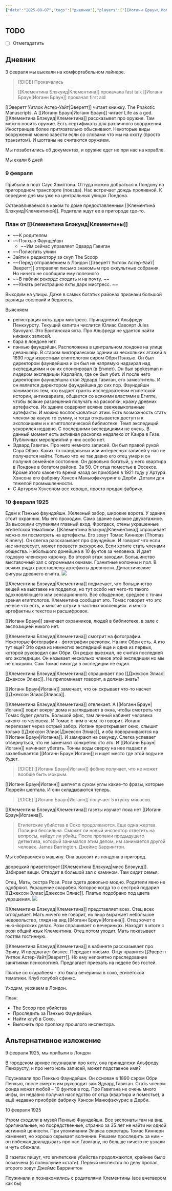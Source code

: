 ```yaml
---
{"date":"2025-08-07","tags":["дневник"],"players":["[[Иоганн Браун\|Иоганн Браун]]","[[Клементина Блэкуид]]","[[Эверетт Уитлок Астер-Уайт]]"],"campaign":"[[Маски Ньярлахотепа]]","world-date":"3 февраля 1925","world-time-start":null,"dg-publish":true,"previous-session":"[[24 июня 2025]]","next-session":"[[14 августа 2025]]","permalink":"/7-avgusta-2025/","dgPassFrontmatter":true}
---
```



## TODO
- [ ] Отметадатить

## Дневник
3 февраля мы выехали на комфортабельном лайнере.
> [!DICE] Прокачались
> 
>  [[Клементина Блэкуид\|Клементина]] прокачала fast talk
>  [[Иоганн Браун\|Иоганн Браун]] прокачал first aid
> 

[[Эверетт Уитлок Астер-Уайт\|Эверетт]] читает книжку. The Pnakotic Manuscripts.
А [[Иоганн Браун\|Иоганн Браун]] читает Life as a god.
[[Клементина Блэкуид\|Клементина]] рассказывет про оружие. Там можно носить оружие. Есть сертификаты для различного вооружения. Иностранцев более притязательно обыскивают. Некоторые виды вооружения можно завести если со словами что мы на охоту (просто транзитом). И шотганы не считаются оружием. 

Мы позаботились об документах, и оружие едет не при нас на корабле. 

Мы ехали 6 дней
### 9 февраля
Прибыли в порт Саус Хэмптона. Оттуда можно добраться к Лондону на пригородном транспорте (поезда). Нас встречает дождь проливной. К середине дня мы уже на центральных улицах Лондона. 

Останавливаемся в каком то доме предоставленным [[Клементина Блэкуид\|Клементиной]]. Родители ждут ее в пригороде где-то. 

### План от [[Клементина Блэкуид\|Клементины]]
- ~~К родителям
- ~~Пэнхью Фаундейшн 
	- ~~Им сейчас управляет Эдвард Гавиган
- ~~Полистать улики
- Зайти к редакотору зэ скуп The Scoop
- ~~Перед отправлением в Лондон [[Эверетт Уитлок Астер-Уайт\|Эверетт]] отправлял письмо знакомым про оккультные собрания. Но ничего не сообщили ему полезного
- ~~В паблик рекордс сходить и на почту. ~~
- ~~Узнать регистрацию яхты дарк мистресс. ~~

Выходим на улицы. Даже в самых богатых районах признаки большой разницы сословий и бедность. 

Выясняем
- регистрация яхты дарк мистресс. Принадлежит Альфреду Пенкхурсту. Текущий капитан числится Юлиас Савоярт Jules Savoyard. Это Британская яхта. Про Альфреда не удается найти никаких записей. 
- бара в лондоне нет.
- пэнхью фаундэйшн. Расположена в центральном лондоне на улице деваншайр. В старом викторианском здании из нескольких этажей в 1890 году известным египтологом сиром Обри Пэнхью. Он был директором фаундейшна и он был не напрямую надзирал над экспедициями и он их спонсировал (в Египет). Он был spokesman и лидером экспедиции Карлайла, где он был убит. И после него директором фаундейшна стал Эдвард Гавиган, его заместитель. И он является директором фаундейшна до сих пор. Фаундейшн занимается тем, что выдает гранты исследователям египетской истории, антиквариата, общается со всякими властями в Египте, чтобы всякие разрешения получать на раскопки, кражу древних артефактов. Их здание содержит всякие свежевыкопанные артефакты. И можно воспользоваться этим. Есть возможность стать членом за какую то сумму, и тогда открывается доступ и к экспозициям и к египтологической библиотеке. Темп экспедиций ускорился недавно. С последними экспедициями не очень. В данный момент есть активная раскопка недалеко от Каира в Гизе. Публичных мероприятий у них особо нет.
- Эдвард Гавиган. Про него немного записей. Он был правой рукой Сэра Обрю. Каких-то скандальных или интересных записей у нас не получается найти. Только что не так давно его отец умер и он получил семейное состояние. Он довольно богатый, у него квартира в Лондоне в богатом районе. За 50. От отца поместье в Эссексе. Кроме этого какое-то время назад он приобрел в 1921 году у Артура Хэнсона его фабрику Хэнсон Маньюфакчуринг в Дерби. Детали для тяжелой промышленности. 
- С Артуром Хэнсоном все хорошо, просто продал фабрику. 
### 10 февраля 1925
Едем к Пэнхью фаундэйшн. Железный забор, широкие ворота. У здания стоит охранник. Мы его проходим. Само здание высокое двухэтажное. За высокими ступенями главный вход. Фротдеск, стены украшенные египетской тематикой. [[Клементина Блэкуид\|Клементина]] спрашивает можно ли посмотреть на артефакты. Его зовут Томас Киннери (Thomas Kinnery). Он слегка рассказывает про фаундейшн. И говорит что если нас интересует, может провести экскурсию. Если хотите стать членами общества. Небольшого донейшна в 10 фунтов за человека. И дает годовую членскую карочку. Во второй этаж заходим. Большинство выставочный зал с огромными окнами. Гранитные колонны и пол. В всяких рядах расставлены артефакты древности. Династические фигуры древнего египта. 
![](https://foundry.owlbeardm.com/CoC/npc/monsters/secretary.webp)

[[Клементина Блэкуид\|Клементина]] подмечает, что большинство вещей на выставке не подделки, но тут особо нет чего-то такого вдохновляющего или сенсационного. Все обыденное, среднее с точки зрения египтологов. Клементина сообщает это. Томас говорит что это не все что есть, и многие штуки в частных коллекциях. и много артефактных текстов и расшифровок. 

[[Иоганн Браун]] замечает охранников, людей в библиотеке, в зале с экспозицией никого нет. 

[[Клементина Блэкуид\|Клементина]] смотрит на фотографии. Некоторые фотографии - фотографии раскопок. На них Обри есть. А кто тут еще? Это одна из немногих экспедиций еще и одна из первых, которой руководил сам Обри. Он редко выезжал, не считая последней его экспедиции. Он называет несколько членов этой экспедиции но мы не слышили. Сам Томас никогда в экспедиции не ездил. 

[[Клементина Блэкуид\|Клементина]] спрашивает про [[Джексон Элиас\|Джексон Элиас]]. Не припоминает говорит, а должен знать?

[[Иоганн Браун\|Иоганн]] замечает, что он скрывает что-то насчет [[Джексон Элиас\|Элиаса]].

[[Клементина Блэкуид\|Клементина]] отвлекает. А [[Иоганн Браун\|Иоганн]] ходит вокруг дома и заглядывает в окна, чтобы смотреть что Томас будет делать. Большой офис, там личный кабинет человека какого-то человека. И Томас с ним о чем-то говорит. Иоганн перелезает через острый забор. 
Иоганн приоткрывает окно, слышит только [[Джексон Элиас\|Джексон Элиас]], и оба поворачиваются на [[Иоганн Браун\|Иоганна]]. И замирают на секунду. Слегка успевает отвернуться, что не замечают конкретно кто это. И [[Иоганн Браун\|Иоганн]] начинает убегать. Тонны воды сверху на нее падают и захлебывается [[Иоганн Браун\|Иоганн]] и ищет место где этой воды не будет. 

> [!DICE] [[Иоганн Браун\|Иоганн]] фобию получает, что не может вообще быть мокрым. 

[[Иоганн Браун\|Иоганн]] шепчет в сухом углы какие-то фразы, которые Лоррейн шептала. И они складываются теперь. 

> [!DICE] [[Иоганн Браун\|Иоганн]] получает 5 ктулху мисосов. 

[[Клементина Блэкуид\|Клементина]] газеты изучает пока нет [[Иоганн Браун\|Иоганна]].
> Египетские убийства в  Сохо продолжаются. Еще одна жертва. Полиция бессильна. Сможет ли новый инспектор ответить на вопросы, найдут ли убийц. После пропажи предыдущего детектива, который занимался этим делом, им занимается другой человек.  James Barrington. Джеймс Баррингтон.

Мы собираемся в машину. Она вывозит из лондона в пригород.

дворецкий приветствует [[Клементина Блэкуид\|мисс Блэкуид]]. Забирает вещи. Отводит в большой зал с камином. Там сидит семья. 

Отец, Мать, сестра Рози. Рози одета довольно модно. Родители явно не одобряют. Украшение скарабея. Которое когда то с сестрой подарил [[Джексон Элиас\|Джексон Элиас]]. Платье подобрано под цвета украшения.
![](https://foundry.owlbeardm.com/CoC/npc/mon/photo_2025-07-07_16-34-42.jpg)

[[Клементина Блэкуид\|Клементина]] представляет всех. Отец всех оглядывает. Мать ничего не говорит, но лицо выражает небольшое недовольство, глядя на вид [[Иоганн Браун\|Иоганна]]. Отец хочет о нью-йоркских делах. Рози спрашивает о вечеринках. Находят в итоге с рози общий язык Клементина. Отец потом уходит. Мать показывает гостям гостинную. 

[[Клементина Блэкуид\|Клементина]] в кабинете рассказывает про Эрику. И предлагает бизнес. Передает письмо. Отцу нравится [[Эверетт Уитлок Астер-Уайт\|Эверетт]]. Но ему непонятно преследование занятиями психологией. Предлагает приехать на неделе без гостей. 

Платье со скарабеем - это была вечеринка в сохо, египетской тематики. Клуб голубой сфинкс.

Уходим, уезжаем в Лондон. 

План:
- The Scoop про убийства
- Проследить за Пэнхью Фаундейшн.
- Найти клуб в Сохо.
- Выяснить про пропажу прошлого инспектора. 

## Альтернативное изложение
9 февраля 1925, мы прибыли в Лондон

В городском архиве поузнавали про яхту, она принадлежи Альфреду Пенхрусту, и про него ноль записей, может подставное имя?

Поузнавали про Пенхью Фаундейшн. Он основан в 1890 сэром Обри Пенхью, после смерти им руководит зам Эдвард Гавиган. Стать членом фонда может любой – 10 фунтов в год. Про Гавигана не очень много инфы, он недавно получил наследство от отца (квартира и поместье), а ещё недавно приобрёл фабрику Хэнсон Манюфэкчурис в Дерби.

10 февраля 1925

Утром сходили в музей Пенхью Фаундейшн. Все экспонаты там на вид оригинальные, но посредственные, странно за 35 лет не найти ни одной истинной ценности. При упоминании Элаяса секретарь Томас Киннери каменеет, но хорошо скрывает волнение. Решаем проследить за ним – он побежал докладывать про нас Гавигану, но больше ничего не узнали и чуть сбежали.

В газетах пишут, что египетские убийства продолжаются, крайнее было позавчена (в полнолуние кстати). Первый инспектор по делу пропал, второго зовут Джеймс Баррингтон

Поужинали и познакомились с родителями Клементины (все вчетвером как бы)